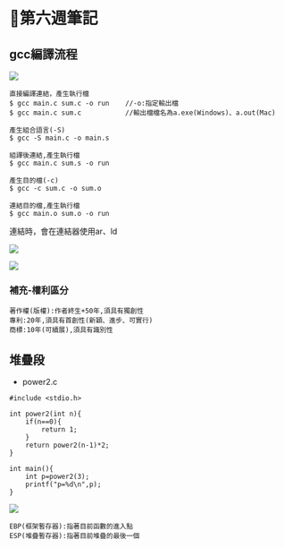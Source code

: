 # 📖第六週筆記

## gcc編譯流程

![](https://nohano1l.github.io/sp109b/note/week6/picture/1.jpg)

```
直接編譯連結，產生執行檔
$ gcc main.c sum.c -o run    //-o:指定輸出檔
$ gcc main.c sum.c           //輸出檔檔名為a.exe(Windows)、a.out(Mac)

產生組合語言(-S)
$ gcc -S main.c -o main.s

組譯後連結,產生執行檔
$ gcc main.c sum.s -o run

產生目的檔(-c)
$ gcc -c sum.c -o sum.o

連結目的檔,產生執行檔
$ gcc main.o sum.o -o run
```

連結時，會在連結器使用ar、ld

![](https://nohano1l.github.io/sp109b/note/week6/picture/2.jpg)

![](https://nohano1l.github.io/sp109b/note/week6/picture/3.jpg)

### 補充-權利區分
```
著作權(版權):作者終生+50年,須具有獨創性
專利:20年,須具有首創性(新穎、進步、可實行)
商標:10年(可續展),須具有識別性
```

## 堆疊段

* power2.c
```
#include <stdio.h>

int power2(int n){
    if(n==0){
        return 1;
    }
    return power2(n-1)*2;
}

int main(){
    int p=power2(3);
    printf("p=%d\n",p);
}
```

![](https://nohano1l.github.io/sp109b/note/week6/picture/1.png)

```
EBP(框架暫存器):指著目前函數的進入點
ESP(堆疊暫存器):指著目前堆疊的最後一個
```